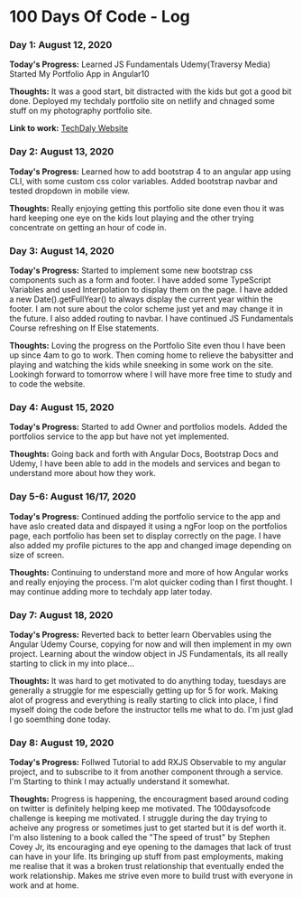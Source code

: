 # 100 Days Of Code - Log

### Day 1: August 12, 2020 

**Today's Progress:** Learned JS Fundamentals Udemy(Traversy Media) Started My Portfolio App in Angular10

**Thoughts:** It was a good start, bit distracted with the kids but got a good bit done. Deployed my techdaly portfolio site on netlify and chnaged some stuff on my photography portfolio site.

**Link to work:** [TechDaly Website](https://techdaly.netlify.app)


### Day 2: August 13, 2020 

**Today's Progress:** Learned how to add bootstrap 4 to an angular app using CLI, with some custom css color variables. Added bootstrap navbar and tested dropdown in mobile view.

**Thoughts:** Really enjoying getting this portfolio site done even thou it was hard keeping one eye on the kids lout playing and the other trying concentrate on getting an hour of code in.

### Day 3: August 14, 2020

**Today's Progress:** Started to implement some new bootstrap css components such as a form and footer. I have added some TypeScript Variables and used Interpolation to display them on the page. I have added a new Date().getFullYear() to always display the current year within the footer. I am not sure about the color scheme just yet and may change it in the future. I also added routing to navbar.
I have continued JS Fundamentals Course refreshing on If Else statements.

**Thoughts:** Loving the progress on the Portfolio Site even thou I have been up since 4am to go to work. Then coming home to relieve the babysitter and playing and watching the kids while sneeking in some work on the site. Lookingh forward to tomorrow where I will have more free time to study and to code the website.

### Day 4: August 15, 2020

**Today's Progress:** Started to add Owner and portfolios models. Added the portfolios service to the app but have not yet implemented.

**Thoughts:** Going back and forth with Angular Docs, Bootstrap Docs and Udemy, I have been able to add in the models and services and began to understand more about how they work.

### Day 5-6: August 16/17, 2020

**Today's Progress:** Continued adding the portfolio service to the app and have aslo created data and dispayed it using a ngFor loop on the portfolios page, each portfolio has been set to display correctly on the page. I have also added my profile pictures to the app and changed image depending on size of screen. 

**Thoughts:** Continuing to understand more and more of how Angular works and really enjoying the process. I'm alot quicker coding than I first thought. I may continue adding more to techdaly app later today.

### Day 7: August 18, 2020

**Today's Progress:** Reverted back to better learn Obervables using the Angular Udemy Course, copying for now and will then implement in my own project. Learning about the window object in JS Fundamentals, its all really starting to click in my into place...

**Thoughts:** It was hard to get motivated to do anything today, tuesdays are generally a struggle for me espescially getting up for 5 for work. Making alot of progress and everything is really starting to click into place, I find myself doing the code before the instructor tells me what to do. I'm just glad I go soemthing done today.

### Day 8: August 19, 2020

**Today's Progress:** Follwed Tutorial to add RXJS Observable to my angular project, and to subscribe to it from another component through a service.
I'm Starting to think I may actually understand it somewhat.

**Thoughts:** Progress is happening, the encouragment based around coding on twitter is definitely helping keep me motivated. The 100daysofcode challenge is keeping me motivated. I struggle during the day trying to acheive any progress or sometimes just to get started but it is def worth it. I'm also listening to a book called the "The speed of trust" by Stephen Covey Jr, its encouraging and eye opening to the damages that lack of trust can have in your life. Its bringing up stuff from past employments, making me realise that it was a broken trust relationship that eventually ended the work relationship. Makes me strive even more to build trust with everyone in work and at home.